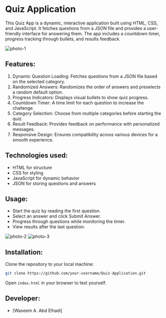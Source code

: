 # Quiz Application

This Quiz App is a dynamic, interactive application built using HTML, CSS, and JavaScript. It fetches questions from a JSON file and provides a user-friendly interface for answering them. The app includes a countdown timer, progress tracking through bullets, and results feedback.

![photo-1](https://github.com/user-attachments/assets/0421e586-a4c0-4f65-b218-88ce4ba71fed)

## Features:
1. Dynamic Question Loading: Fetches questions from a JSON file based on the selected category.
2. Randomized Answers: Randomizes the order of answers and preselects a random default option.
3. Progress Indicators: Displays visual bullets to show quiz progress.
4. Countdown Timer: A time limit for each question to increase the challenge.
5. Category Selection: Choose from multiple categories before starting the quiz.
6. Result Feedback: Provides feedback on performance with personalized messages.
7. Responsive Design: Ensures compatibility across various devices for a smooth experience.

## Technologies used:
- HTML for structure
- CSS for styling
- JavaScript for dynamic behavior
- JSON for storing questions and answers

## Usage:
- Start the quiz by reading the first question.
- Select an answer and click Submit Answer.
- Progress through questions while monitoring the timer.
- View results after the last question.

![photo-2](https://github.com/user-attachments/assets/f0eed7d7-5b92-46e0-906f-4abb7f1ae6a5)
![photo-3](https://github.com/user-attachments/assets/95970726-1bc9-4623-a22b-4342fae0d1bc)

## Installation:
Clone the repository to your local machine:
```bash
git clone https://github.com/your-username/Quiz-Application.git
```
Open `index.html` in your browser to test yourself.

## Developer:
- [Waseem A. Abd Elhadi]
